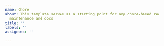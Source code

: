 ```yaml
---
name: Chore
about: This template serves as a starting point for any chore-based requests, including
  maintenance and docs
title: ''
labels: ''
assignees: ''

---
```



